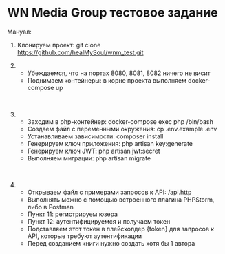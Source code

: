 # WN Media Group тестовое задание

Мануал:

1. Клонируем проект: git clone https://github.com/healMySoul/wnm_test.git

2. 
    - Убеждаемся, что на портах 8080, 8081, 8082 ничего не висит
    - Поднимаем контейнеры: в корне проекта выполняем docker-compose up

<br>

3. 
    - Заходим в php-контейнер: docker-compose exec php /bin/bash
    - Создаем файл с переменными окружения: cp .env.example .env
    - Устанавливаем зависимости: composer install
    - Генерируем ключ приложения: php artisan key:generate
    - Генерируем ключ JWT: php artisan jwt:secret
    - Выполняем миграции: php artisan migrate

<br>

4) 
    - Открываем файл с примерами запросов к API: /api.http
    - Выполнять можно с помощью встроенного плагина PHPStorm, либо в Postman
    - Пункт 11: регистрируем юзера
    - Пункт 12: аутентифицируемся и получаем токен
    - Подставляем этот токен в плейсхолдер {token} для запросов к API, которые требуют аутентификации
    - Перед созданием книги нужно создать хотя бы 1 автора

